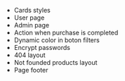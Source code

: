 - Cards styles
- User page
- Admin page
- Action when purchase is completed
- Dynamic color in boton filters
- Encrypt passwords
- 404 layout
- Not founded products layout
- Page footer